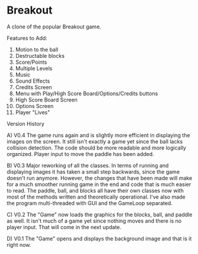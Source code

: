 # Breakout
A clone of the popular Breakout game.

Features to Add:

1) Motion to the ball
2) Destructable blocks
3) Score/Points
4) Multiple Levels
5) Music
6) Sound Effects
7) Credits Screen
8) Menu with Play/High Score Board/Options/Credits buttons
9) High Score Board Screen
10) Options Screen
11) Player "Lives"

Version History

A) V0.4 The game runs again and is slightly more efficient in displaying the images on the screen. It still isn't exactly a game yet since the ball lacks collision detection. The code should be more readable and more logically organized. Player input to move the paddle has been added.

B) V0.3 Major reworking of all the classes. In terms of running and displaying images it has taken a small step backwards, since the game doesn't run anymore. However, the changes that have been made will make for a much smoother running game in the end and code that is much easier to read. The paddle, ball, and blocks all have their own classes now with most of the methods written and theoretically operational. I've also made the program multi-threaded with GUI and the GameLoop separated.

C) V0.2 The "Game" now loads the graphics for the blocks, ball, and paddle as well. It isn't much of a game yet since nothing moves and there is no player input. That will come in the next update.

D) V0.1 The "Game" opens and displays the background image and that is it right now.
